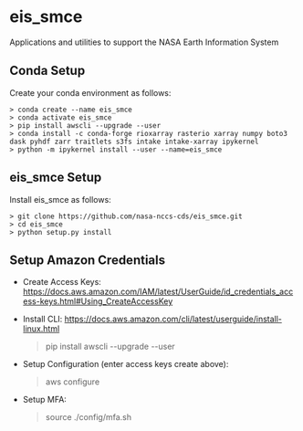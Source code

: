 # eis_smce
Applications and utilities to support the NASA Earth Information System

Conda Setup
---------------
Create your conda environment as follows:

    > conda create --name eis_smce 
    > conda activate eis_smce
    > pip install awscli --upgrade --user
    > conda install -c conda-forge rioxarray rasterio xarray numpy boto3 dask pyhdf zarr traitlets s3fs intake intake-xarray ipykernel
    > python -m ipykernel install --user --name=eis_smce


eis_smce Setup
---------------
Install eis_smce as follows:

    > git clone https://github.com/nasa-nccs-cds/eis_smce.git 
    > cd eis_smce
    > python setup.py install

Setup Amazon Credentials
------------------------

* Create Access Keys:  https://docs.aws.amazon.com/IAM/latest/UserGuide/id_credentials_access-keys.html#Using_CreateAccessKey

* Install CLI:  https://docs.aws.amazon.com/cli/latest/userguide/install-linux.html

    > pip install awscli --upgrade --user

* Setup Configuration (enter access keys create above):

    > aws configure

* Setup MFA:
  
    > source ./config/mfa.sh







